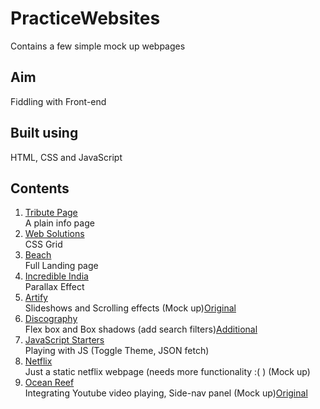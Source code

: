 # PracticeWebsites

Contains a few simple mock up webpages

## Aim
Fiddling with Front-end 

## Built using
HTML, CSS and JavaScript

## Contents
1. [Tribute Page](https://akshaya-vc.github.io/PracticeWebsites/1.Tribute_page/)\
A plain info page
2. [Web Solutions](https://akshaya-vc.github.io/PracticeWebsites/2.Web_solutions(Grid)/)\
CSS Grid
3. [Beach](https://akshaya-vc.github.io/PracticeWebsites/7.FullLandingPage/)\
Full Landing page
4. [Incredible India](https://akshaya-vc.github.io/PracticeWebsites/8.ParallaxEffect/)\
Parallax Effect
5. [Artify](https://akshaya-vc.github.io/PracticeWebsites/Artify/)\
Slideshows and Scrolling effects (Mock up)[Original](https://www.connect-bts.com/)
6. [Discography](https://akshaya-vc.github.io/PracticeWebsites/Discography/index)\
Flex box and Box shadows (add search filters)[Additional](https://akshaya-vc.github.io/PracticeWebsites/Discography/Filmography)
7. [JavaScript Starters](https://akshaya-vc.github.io/PracticeWebsites/JS_Starters/)\
Playing with JS (Toggle Theme, JSON fetch)
8. [Netflix](https://akshaya-vc.github.io/PracticeWebsites/Netflix/index1.html)\
Just a static netflix webpage (needs more functionality :( ) (Mock up)
9. [Ocean Reef](https://akshaya-vc.github.io/PracticeWebsites/Ocean%20Reef/)\
Integrating Youtube video playing, Side-nav panel (Mock up)[Original](https://www.50reefs.org/)
